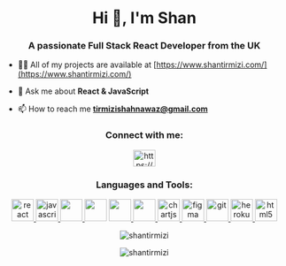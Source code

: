 <h1 align="center">Hi 👋, I'm Shan</h1>
<h3 align="center">A passionate Full Stack React Developer from the UK</h3>

- 👨‍💻 All of my projects are available at [https://www.shantirmizi.com/](https://www.shantirmizi.com/)

- 💬 Ask me about **React & JavaScript**

- 📫 How to reach me **tirmizishahnawaz@gmail.com**

<h3 align="center">Connect with me:</h3>
<p align="center">
<a href="https://linkedin.com/in/https://www.linkedin.com/in/shan-tirmizi-7b3114159/" target="blank"><img align="center" src="https://cdn.jsdelivr.net/npm/simple-icons@3.0.1/icons/linkedin.svg" alt="https://www.linkedin.com/in/shan-tirmizi-7b3114159/" height="30" width="40" /></a>
</p>

<h3 align="center">Languages and Tools:</h3>
<p align="center"> 
<a href="https://reactjs.org/" target="_blank"> <img src="https://cdn0.iconfinder.com/data/icons/logos-brands-in-colors/128/react-512.png" alt="react" width="40" height="40"/> </a>
<a href="https://www.javascript.com/" target="_blank"> <img src="https://cdn2.iconfinder.com/data/icons/designer-skills/128/code-programming-javascript-software-develop-command-language-512.png" alt="javascript" width="40" height="40"/> </a>
<a href="https://nodejs.org/en/" target="_blank"> <img src="https://cdn3.iconfinder.com/data/icons/popular-services-brands/512/node-512.png" width="40" height="40"/> </a> 
 <img src="https://cdn1.iconfinder.com/data/icons/logotypes/32/badge-css-3-512.png" width="40" height="40"/>
<a href="https://www.ruby-lang.org/en/" target="_blank"> <img src="https://cdn3.iconfinder.com/data/icons/sympletts-free-sampler/128/diamond-512.png" width="40" height="40"/> </a>
<a href="https://rubyonrails.org/" target="_blank"> <img src="https://cdn3.iconfinder.com/data/icons/popular-services-brands-vol-2/512/ruby-on-rails-512.png" width="40" height="40"/> </a>
<a href="https://www.chartjs.org" target="_blank"> <img src="https://www.chartjs.org/media/logo-title.svg" alt="chartjs" width="40" height="40"/> </a>  
<a href="https://www.figma.com/" target="_blank"> <img src="https://www.vectorlogo.zone/logos/figma/figma-icon.svg" alt="figma" width="40" height="40"/> </a> <a href="https://git-scm.com/" target="_blank"> <img src="https://www.vectorlogo.zone/logos/git-scm/git-scm-icon.svg" alt="git" width="40" height="40"/> </a> <a href="https://heroku.com" target="_blank"> <img src="https://www.vectorlogo.zone/logos/heroku/heroku-icon.svg" alt="heroku" width="40" height="40"/> </a>
 <a href="https://www.w3.org/html/" target="_blank"> <img src="https://cdn0.iconfinder.com/data/icons/HTML5/512/HTML_Logo.png" alt="html5" width="40" height="40"/> </a> 
</p>
<div align='center'>
<p><img align="center" src="https://github-readme-stats.vercel.app/api/top-langs?username=shantirmizi&show_icons=true&locale=en&layout=compact" alt="shantirmizi" /></p> 
<p><img align="center" src="https://github-readme-streak-stats.herokuapp.com/?user=shantirmizi&" alt="shantirmizi" /></p>
<div>
